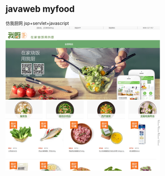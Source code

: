 # javaweb myfood
仿我厨网
jsp+servlet+javascript
 ![main](https://github.com/darkcavalier/myfood/blob/master/pic/1.PNG)
 ![main](https://github.com/darkcavalier/myfood/blob/master/pic/2.PNG)
 
